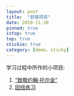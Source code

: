 ```yaml
---
layout: post
title:  "前端项目"
date: 2019-11-30
pinned: true
istop: true
top: true
stickie: true
category: [demo，sticky]
---
```

<html>
<body>
学习过程中所作的小项目:
<ol>
<li><a href="https://akayi07.github.io/TributePage1/" target="_blank">“致敬约翰·托尔金”<a></li>
<li><a href="https://akayi07.github.io/Marking-up-a-letter/" target="_blank">回信练习</a></li>
<ol>

